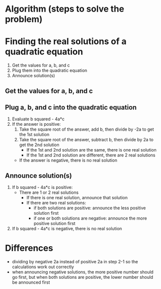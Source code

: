 # Algorithm (steps to solve the problem)
# Finding the real solutions of a quadratic equation
1. Get the values for a, b, and c
2. Plug them into the quadratic equation
3. Announce solution(s)

## Get the values for a, b, and c

## Plug a, b, and c into the quadratic equation
1. Evaluate b squared - 4a*c
2. If the answer is positive:
    1. Take the square root of the answer, add b, then divide by -2a to get the 1st solution
    2. Take the square root of the answer, subtract b, then divide by 2a to get the 2nd solution
        - If the 1st and 2nd solution are the same, there is one real solution
        - If the 1st and 2nd solution are different, there are 2 real solutions
    - If the answer is negative, there is no real solution
## Announce solution(s)
1. If b squared - 4a*c is positive:
    - There are 1 or 2 real solutions
        - If there is one real solution, announce that solution
        - If there are two real solutions:
            - if both solutions are positive: announce the less positive solution first
            - if one or both solutions are negative: announce the more positive solution first
2. If b squared - 4a*c is negative, there is no real solution

# Differences
- dividing by negative 2a instead of positive 2a in step 2-1 so the calculations work out correctly
- when announcing negative solutions, the more positive number should go first, but when both solutions are positive, the lower number should be announced first